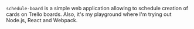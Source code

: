 `schedule-board` is a simple web application allowing to schedule creation of cards on Trello boards.
Also, it's my playground where I'm trying out Node.js, React and Webpack.